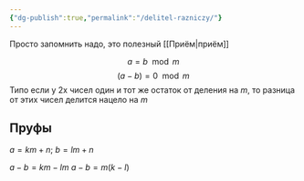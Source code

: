 ```yaml
---
{"dg-publish":true,"permalink":"/delitel-razniczy/"}
---
```


Просто запомнить надо, это полезный [[Приём\|приём]]

$$a = b \mod m$$ $$(a-b) = 0  \mod m$$
Типо если у 2х чисел один и тот же остаток от деления на $m$, то разница от этих чисел делится нацело на $m$

## Пруфы
$a = km +n$; $b = lm + n$

$a - b = km - lm$
$a - b = m (k - l)$


